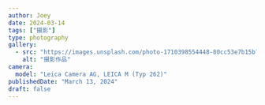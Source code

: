 ```yaml
---
author: Joey
date: 2024-03-14
tags: ["摄影"]
type: photography
gallery:
  - src: "https://images.unsplash.com/photo-1710398554448-80cc53e7b15b?ixid=M3w4MjA3NjB8MHwxfGFsbHx8fHx8fHx8fDE3NjEyNjE1Njd8&ixlib=rb-4.1.0?ixlib=rb-4.1.0&auto=format&fit=crop&w=1200&q=80"
    alt: "摄影作品"
camera:
  model: "Leica Camera AG, LEICA M (Typ 262)"
publishedDate: "March 13, 2024"
draft: false
---
```

